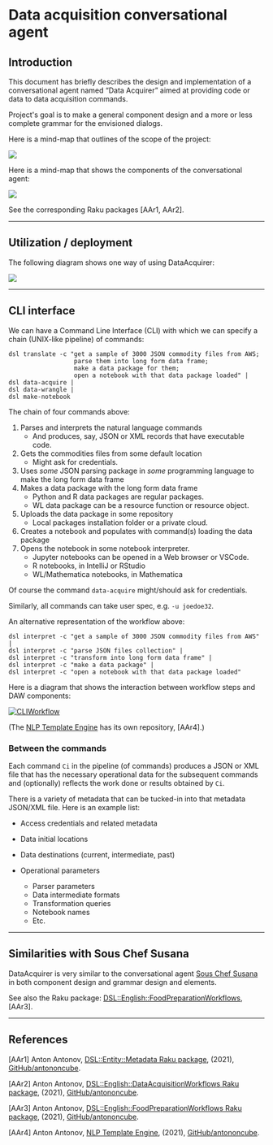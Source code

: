 # Data acquisition conversational agent


## Introduction

This document has briefly describes the design and implementation
of a conversational agent named “Data Acquirer” aimed at providing code or data 
to data acquisition commands.

Project's goal is to make a general component design and a more or less complete grammar
for the envisioned dialogs.

Here is a mind-map that outlines of the scope of the project:

[![](../Diagrams/Data-Acquisition-Workflows-mind-map.png)](../Diagrams/Data-Acquisition-Workflows-mind-map.pdf) 
 
Here is a mind-map that shows the components of the conversational agent:

[![](../Diagrams/Data-Acquisition-Workflows-Conversational-Agent-Modules-mind-map.png)](../Diagrams/Data-Acquisition-Workflows-Conversational-Agent-Modules-mind-map.pdf)

See the corresponding Raku packages [AAr1, AAr2].

------ 

## Utilization / deployment

The following diagram shows one way of using DataAcquirer:  

[![](../Diagrams/Data-Acquisition-Workflows-components-interaction.png)](../Diagrams/Data-Acquisition-Workflows-components-interaction.pdf)

------ 

## CLI interface

We can have a Command Line Interface (CLI) with which we can specify
a chain (UNIX-like pipeline) of commands:

```shell
dsl translate -c "get a sample of 3000 JSON commodity files from AWS; 
                  parse them into long form data frame; 
                  make a data package for them; 
                  open a notebook with that data package loaded" | 
dsl data-acquire | 
dsl data-wrangle |
dsl make-notebook
```

The chain of four commands above:

1. Parses and interprets the natural language commands
   - And produces, say, JSON or XML records that have executable code.
2. Gets the commodities files from some default location
   - Might ask for credentials.  
3. Uses *some* JSON parsing package in *some* programming language to make the long form data frame
4. Makes a data package with the long form data frame 
   - Python and R data packages are regular packages.
   - WL data package can be a resource function or resource object.
5. Uploads the data package in some repository
   - Local packages installation folder or a private cloud.
7. Creates a notebook and populates with command(s) loading the data package
8. Opens the notebook in some notebook interpreter.
   - Jupyter notebooks can be opened in a Web browser or VSCode.
   - R notebooks, in IntelliJ or RStudio
   - WL/Mathematica notebooks, in Mathematica
   
Of course the command `data-acquire` might/should ask for credentials.

Similarly, all commands can take user spec, e.g. `-u joedoe32`. 

An alternative representation of the workflow above:

```shell
dsl interpret -c "get a sample of 3000 JSON commodity files from AWS" |
dsl interpret -c "parse JSON files collection" | 
dsl interpret -c "transform into long form data frame" | 
dsl interpret -c "make a data package" |
dsl interpret -c "open a notebook with that data package loaded" 
```

Here is a diagram that shows the interaction between workflow steps and 
DAW components:

[![CLIWorkflow](../Diagrams/DAW-CLI-workflow-execution-example.png)](../Diagrams/DAW-CLI-workflow-execution-example.pdf)

(The 
[NLP Template Engine](https://github.com/antononcube/NLP-Template-Engine)
has its own repository, [AAr4].)

### Between the commands

Each command `Ci` in the pipeline (of commands) produces a JSON or XML file that has the necessary operational data 
for the subsequent commands and (optionally) reflects the work done or results obtained by `Ci`.

There is a variety of metadata that can be tucked-in into that metadata JSON/XML file. 
Here is an example list:

- Access credentials and related metadata

- Data initial locations

- Data destinations (current, intermediate, past)

- Operational parameters  
  - Parser parameters
  - Data intermediate formats
  - Transformation queries
  - Notebook names
  - Etc.
  

------ 

## Similarities with Sous Chef Susana

DataAcquirer is very similar to the conversational agent
[Sous Chef Susana](../SousChefSusana)
in both component design and grammar design and elements.

See also the Raku package:
[DSL::English::FoodPreparationWorkflows](https://github.com/antononcube/Raku-DSL-English-FoodPreparationWorkflows),
[AAr3].

------ 

## References

[AAr1] Anton Antonov,
[DSL::Entity::Metadata Raku package](https://github.com/antononcube/Raku-DSL-Entity-Metadata), 
(2021),
[GitHub/antononcube](https://github.com/antononcube).

[AAr2] Anton Antonov,
[DSL::English::DataAcquisitionWorkflows Raku package](https://github.com/antononcube/Raku-DSL-English-DataAcquisitionWorkflows), 
(2021),
[GitHub/antononcube](https://github.com/antononcube).

[AAr3] Anton Antonov,
[DSL::English::FoodPreparationWorkflows Raku package](https://github.com/antononcube/Raku-DSL-English-FoodPreparationWorkflows), 
(2021),
[GitHub/antononcube](https://github.com/antononcube).

[AAr4] Anton Antonov,
[NLP Template Engine](https://github.com/antononcube/NLP-Template-Engine),
(2021),
[GitHub/antononcube](https://github.com/antononcube).
